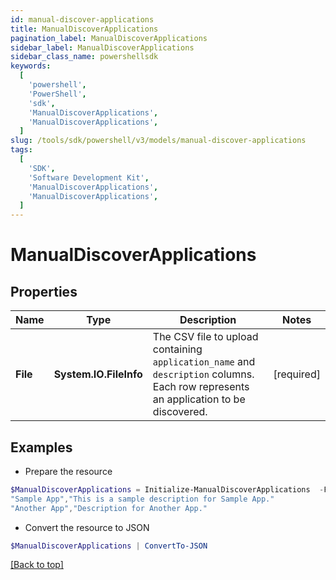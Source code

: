 ```yaml
---
id: manual-discover-applications
title: ManualDiscoverApplications
pagination_label: ManualDiscoverApplications
sidebar_label: ManualDiscoverApplications
sidebar_class_name: powershellsdk
keywords:
  [
    'powershell',
    'PowerShell',
    'sdk',
    'ManualDiscoverApplications',
    'ManualDiscoverApplications',
  ]
slug: /tools/sdk/powershell/v3/models/manual-discover-applications
tags:
  [
    'SDK',
    'Software Development Kit',
    'ManualDiscoverApplications',
    'ManualDiscoverApplications',
  ]
---
```


# ManualDiscoverApplications

## Properties

| Name | Type | Description | Notes |
| --- | --- | --- | --- |
| **File** | **System.IO.FileInfo** | The CSV file to upload containing `application_name` and `description` columns. Each row represents an application to be discovered. | [required] |

## Examples

- Prepare the resource

```powershell
$ManualDiscoverApplications = Initialize-ManualDiscoverApplications  -File application_name,description
"Sample App","This is a sample description for Sample App."
"Another App","Description for Another App."
```

- Convert the resource to JSON

```powershell
$ManualDiscoverApplications | ConvertTo-JSON
```

[[Back to top]](#)
